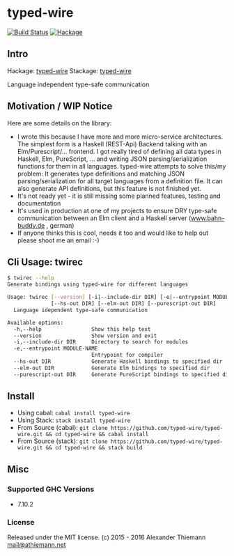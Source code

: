 typed-wire
=====

[![Build Status](https://travis-ci.org/typed-wire/typed-wire.svg)](https://travis-ci.org/typed-wire/typed-wire)
[![Hackage](https://img.shields.io/hackage/v/typed-wire.svg)](http://hackage.haskell.org/package/typed-wire)

## Intro

Hackage: [typed-wire](http://hackage.haskell.org/package/typed-wire)
Stackage: [typed-wire](https://www.stackage.org/package/typed-wire)

Language independent type-safe communication

## Motivation / WIP Notice

Here are some details on the library:

* I wrote this because I have more and more micro-service architectures. The simplest form is a Haskell (REST-Api) Backend talking with an Elm/Purescript/... frontend. I got really tired of defining all data types in Haskell, Elm, PureScript, ... and writing JSON parsing/serialization functions for them in all languages. typed-wire attempts to solve this/my problem: It generates type definitions and matching JSON parsing/serialization for all target languages from a definition file. It can also generate API definitions, but this feature is not finished yet.
* It's not ready yet - it is still missing some planned features, testing and documentation
* It's used in production at one of my projects to ensure DRY type-safe communication between an Elm client and a Haskell server (www.bahn-buddy.de , german)
* If anyone thinks this is cool, needs it too and would like to help out please shoot me an email :-)

## Cli Usage: twirec

```sh
$ twirec --help
Generate bindings using typed-wire for different languages

Usage: twirec [--version] [-i|--include-dir DIR] [-e|--entrypoint MODULE-NAME]
              [--hs-out DIR] [--elm-out DIR] [--purescript-out DIR]
  Language idependent type-safe communication

Available options:
  -h,--help                Show this help text
  --version                Show version and exit
  -i,--include-dir DIR     Directory to search for modules
  -e,--entrypoint MODULE-NAME
                           Entrypoint for compiler
  --hs-out DIR             Generate Haskell bindings to specified dir
  --elm-out DIR            Generate Elm bindings to specified dir
  --purescript-out DIR     Generate PureScript bindings to specified dir

```

## Install

* Using cabal: `cabal install typed-wire`
* Using Stack: `stack install typed-wire`
* From Source (cabal): `git clone https://github.com/typed-wire/typed-wire.git && cd typed-wire && cabal install`
* From Source (stack): `git clone https://github.com/typed-wire/typed-wire.git && cd typed-wire && stack build`


## Misc

### Supported GHC Versions

* 7.10.2

### License

Released under the MIT license.
(c) 2015 - 2016 Alexander Thiemann <mail@athiemann.net>
